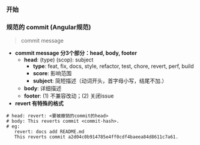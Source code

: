 ### 开始



### 规范的 commit (Angular规范)
> commit message
- **commit message 分3个部分：head, body, footer**
    - **head**: (type) (scop): subject
        - **type**: feat, fix, docs, style, refactor, test, chore, revert, perf, build
        - **score**: 影响范围
        - **subject**: 简短描述（动词开头，首字母小写，结尾不加.）
    - **body**: 详细描述
    - **footer**: (1) 不兼容改动；(2) 关闭issue
- **revert 有特殊的格式**
 ```
 # head: revert: <要被撤销的commit的head>
# body: This reverts commit <commit-hash>.
# eg:
	revert: docs add README.md
	This reverts commit a2d04c0b914785e4ff0cdf4baeea84d8611c7a61.

 ```